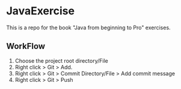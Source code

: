 # JavaExercise
This is a repo for the book "Java from beginning to Pro" exercises.

## WorkFlow
1. Choose the project root directory/File
2. Right click > Git > Add.
3. Right click > Git > Commit Directory/File > Add commit message
4. Right click > Git > Push
